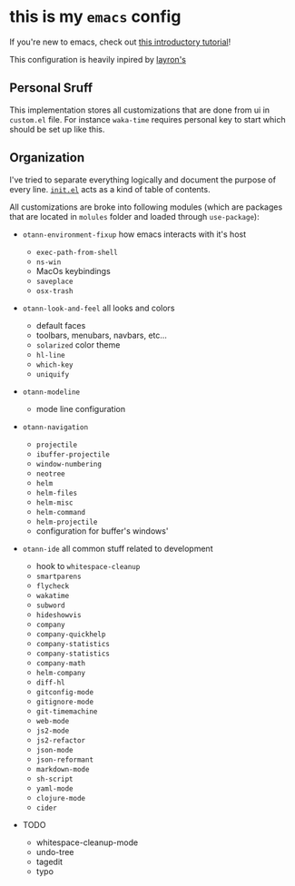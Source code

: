 # this is my `emacs` config

If you're new to emacs, check out
[this introductory tutorial](http://www.braveclojure.com/basic-emacs/)!

This configuration is heavily inpired by [layron's](https://github.com/lunaryorn/.emacs.d)

## Personal Sruff

This implementation stores all customizations that are done from
ui in `custom.el` file. For instance `waka-time` requires personal key to start
which should be set up like this.

## Organization

I've tried to separate everything logically and document the purpose
of every line. [`init.el`](./init.el) acts as a kind of table of
contents.

All customizations are broke into following modules (which are packages that are located in `molules` folder and loaded through `use-package`):

- `otann-environment-fixup` how emacs interacts with it's host
  + `exec-path-from-shell`
  + `ns-win`
  + MacOs keybindings
  + `saveplace`
  + `osx-trash`

- `otann-look-and-feel` all looks and colors
  + default faces
  + toolbars, menubars, navbars, etc...
  + `solarized` color theme
  + `hl-line`
  + `which-key`
  + `uniquify`

- `otann-modeline`
  + mode line configuration

- `otann-navigation`
  + `projectile`
  + `ibuffer-projectile`
  + `window-numbering`
  + `neotree`
  + `helm`
  + `helm-files`
  + `helm-misc`
  + `helm-command`
  + `helm-projectile`
  + configuration for buffer's windows'

- `otann-ide` all common stuff related to development
  + hook to `whitespace-cleanup`
  + `smartparens`
  + `flycheck`
  + `wakatime`
  + `subword`
  + `hideshowvis`
  + `company`
  + `company-quickhelp`
  + `company-statistics`
  + `company-statistics`
  + `company-math`
  + `helm-company`
  + `diff-hl`
  + `gitconfig-mode`
  + `gitignore-mode`
  + `git-timemachine`
  + `web-mode`
  + `js2-mode`
  + `js2-refactor`
  + `json-mode`
  + `json-reformant`
  + `markdown-mode`
  + `sh-script`
  + `yaml-mode`
  + `clojure-mode`
  + `cider`

- TODO
  - whitespace-cleanup-mode
  - undo-tree
  - tagedit
  - typo
